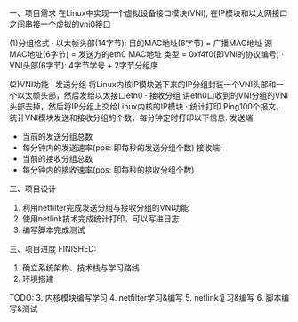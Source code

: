 一、项目需求
在Linux中实现一个虚拟设备接口模块(VNI), 在IP模块和以太网接口之间串接一个虚拟的vni0接口

(1)分组格式
· 以太帧头部(14字节): 
目的MAC地址(6字节) = 广播MAC地址
源MAC地址(6字节) = 发送方的eth0 MAC地址
类型 = 0xf4f0(即VNI的协议编号)
· VNI头部(6字节): 4字节学号 + 2字节分组序

(2)VNI功能
· 发送分组
将Linux内核IP模块送下来的IP分组封装一个VNI头部和一个以太帧头部，然后发给以太接口eth0
· 接收分组
讲eth0口收到的VNI分组的VNI头部去掉，然后将IP分组上交给Linux内核的IP模块
· 统计打印
Ping100个报文，统计VNI模块发送和接收分组的个数，每分钟定时打印以下信息:
发送端:
- 当前的发送分组总数
- 每分钟内的发送速率(pps: 即每秒的发送分组个数)
接收端:
- 当前的接收分组总数
- 每分钟内的接收速率(pps: 即每秒的接收分组个数)

二、项目设计
1. 利用netfilter完成发送分组与接收分组的VNI功能
2. 使用netlink技术完成统计打印，可以写进日志
3. 编写脚本完成测试

三、项目进度
FINISHED:
1. 确立系统架构、技术栈与学习路线
2. 环境搭建

TODO:
3. 内核模块编写学习
4. netfilter学习&编写
5. netlink复习&编写
6. 脚本编写&测试
